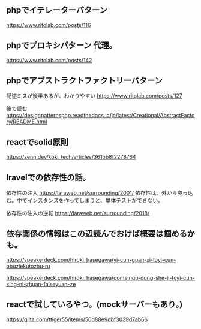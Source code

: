 ## phpでイテレーターパターン
https://www.ritolab.com/posts/116

## phpでプロキシパターン 代理。
https://www.ritolab.com/posts/142

## phpでアブストラクトファクトリーパターン
記述ミスが後半あるが、わかりやすい
https://www.ritolab.com/posts/127

後で読む
https://designpatternsphp.readthedocs.io/ja/latest/Creational/AbstractFactory/README.html

## reactでsolid原則
https://zenn.dev/koki_tech/articles/361bb8f2278764


## lravelでの依存性の話。
依存性の注入
https://laraweb.net/surrounding/2001/
依存性は、外から突っ込む。中でインスタンスを作ってしまうと、単体テストができない。

依存性の注入の逆転
https://laraweb.net/surrounding/2018/


## 依存関係の情報はこの辺読んでおけば概要は掴めるかも。

https://speakerdeck.com/hiroki_hasegawa/yi-cun-guan-xi-toyi-cun-obuziekutozhu-ru

https://speakerdeck.com/hiroki_hasegawa/domeinqu-dong-she-ji-toyi-cun-xing-ni-zhuan-falseyuan-ze

## reactで試しているやつ。(mockサーバーもあり。)
https://qiita.com/ttiger55/items/50d88e9dbf3039d7ab66
